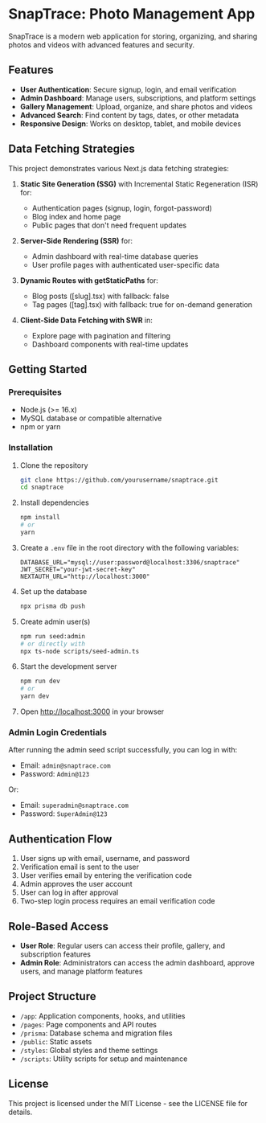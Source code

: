 # SnapTrace: Photo Management App

SnapTrace is a modern web application for storing, organizing, and sharing photos and videos with advanced features and security.

## Features

- **User Authentication**: Secure signup, login, and email verification
- **Admin Dashboard**: Manage users, subscriptions, and platform settings
- **Gallery Management**: Upload, organize, and share photos and videos
- **Advanced Search**: Find content by tags, dates, or other metadata
- **Responsive Design**: Works on desktop, tablet, and mobile devices

## Data Fetching Strategies

This project demonstrates various Next.js data fetching strategies:

1. **Static Site Generation (SSG)** with Incremental Static Regeneration (ISR) for:
   - Authentication pages (signup, login, forgot-password)
   - Blog index and home page
   - Public pages that don't need frequent updates

2. **Server-Side Rendering (SSR)** for:
   - Admin dashboard with real-time database queries
   - User profile pages with authenticated user-specific data

3. **Dynamic Routes with getStaticPaths** for:
   - Blog posts ([slug].tsx) with fallback: false
   - Tag pages ([tag].tsx) with fallback: true for on-demand generation

4. **Client-Side Data Fetching with SWR** in:
   - Explore page with pagination and filtering
   - Dashboard components with real-time updates

## Getting Started

### Prerequisites

- Node.js (>= 16.x)
- MySQL database or compatible alternative
- npm or yarn

### Installation

1. Clone the repository
   ```bash
   git clone https://github.com/yourusername/snaptrace.git
   cd snaptrace
   ```

2. Install dependencies
   ```bash
   npm install
   # or 
   yarn
   ```

3. Create a `.env` file in the root directory with the following variables:
   ```
   DATABASE_URL="mysql://user:password@localhost:3306/snaptrace"
   JWT_SECRET="your-jwt-secret-key"
   NEXTAUTH_URL="http://localhost:3000"
   ```

4. Set up the database
   ```bash
   npx prisma db push
   ```

5. Create admin user(s)
   ```bash
   npm run seed:admin
   # or directly with
   npx ts-node scripts/seed-admin.ts
   ```

6. Start the development server
   ```bash
   npm run dev
   # or
   yarn dev
   ```

7. Open [http://localhost:3000](http://localhost:3000) in your browser

### Admin Login Credentials

After running the admin seed script successfully, you can log in with:

- Email: `admin@snaptrace.com`
- Password: `Admin@123`

Or:

- Email: `superadmin@snaptrace.com`
- Password: `SuperAdmin@123`

## Authentication Flow

1. User signs up with email, username, and password
2. Verification email is sent to the user
3. User verifies email by entering the verification code
4. Admin approves the user account
5. User can log in after approval
6. Two-step login process requires an email verification code

## Role-Based Access

- **User Role**: Regular users can access their profile, gallery, and subscription features
- **Admin Role**: Administrators can access the admin dashboard, approve users, and manage platform features

## Project Structure

- `/app`: Application components, hooks, and utilities
- `/pages`: Page components and API routes
- `/prisma`: Database schema and migration files
- `/public`: Static assets
- `/styles`: Global styles and theme settings
- `/scripts`: Utility scripts for setup and maintenance

## License

This project is licensed under the MIT License - see the LICENSE file for details.

```
```
